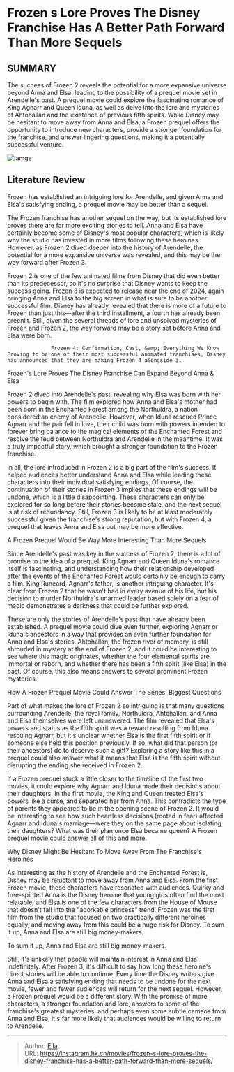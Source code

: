 # Frozen s Lore Proves The Disney Franchise Has A Better Path Forward Than More Sequels


## SUMMARY 



  The success of Frozen 2 reveals the potential for a more expansive universe beyond Anna and Elsa, leading to the possibility of a prequel movie set in Arendelle&#39;s past.   A prequel movie could explore the fascinating romance of King Agnarr and Queen Iduna, as well as delve into the lore and mysteries of Ahtohallan and the existence of previous fifth spirits.   While Disney may be hesitant to move away from Anna and Elsa, a Frozen prequel offers the opportunity to introduce new characters, provide a stronger foundation for the franchise, and answer lingering questions, making it a potentially successful venture.  

![iamge](https://static1.srcdn.com/wordpress/wp-content/uploads/2024/01/kristen-bell-as-anna-voice-from-frozen-2-idina-menzel-as-elsa-voice-from-frozen-2-and-disney-logo.jpg)

## Literature Review

Frozen has established an intriguing lore for Arendelle, and given Anna and Elsa&#39;s satisfying ending, a prequel movie may be better than a sequel. 




The Frozen franchise has another sequel on the way, but its established lore proves there are far more exciting stories to tell. Anna and Elsa have certainly become some of Disney&#39;s most popular characters, which is likely why the studio has invested in more films following these heroines. However, as Frozen 2 dived deeper into the history of Arendelle, the potential for a more expansive universe was revealed, and this may be the way forward after Frozen 3.




Frozen 2 is one of the few animated films from Disney that did even better than its predecessor, so it&#39;s no surprise that Disney wants to keep the success going. Frozen 3 is expected to release near the end of 2024, again bringing Anna and Elsa to the big screen in what is sure to be another successful film. Disney has already revealed that there is more of a future to Frozen than just this—after the third installment, a fourth has already been greenlit. Still, given the several threads of lore and unsolved mysteries of Frozen and Frozen 2, the way forward may be a story set before Anna and Elsa were born.

                  Frozen 4: Confirmation, Cast, &amp; Everything We Know   Proving to be one of their most successful animated franchises, Disney has announced that they are making Frozen 4 alongside 3.    


 Frozen&#39;s Lore Proves The Disney Franchise Can Expand Beyond Anna &amp; Elsa 
         




Frozen 2 dived into Arendelle&#39;s past, revealing why Elsa was born with her powers to begin with. The film explored how Anna and Elsa&#39;s mother had been born in the Enchanted Forest among the Northuldra, a nation considered an enemy of Arendelle. However, when Iduna rescued Prince Agnarr and the pair fell in love, their child was born with powers intended to forever bring balance to the magical elements of the Enchanted Forest and resolve the feud between Northuldra and Arendelle in the meantime. It was a truly impactful story, which brought a stronger foundation to the Frozen franchise.

In all, the lore introduced in Frozen 2 is a big part of the film&#39;s success. It helped audiences better understand Anna and Elsa while leading these characters into their individual satisfying endings. Of course, the continuation of their stories in Frozen 3 implies that these endings will be undone, which is a little disappointing. These characters can only be explored for so long before their stories become stale, and the next sequel is at risk of redundancy. Still, Frozen 3 is likely to be at least moderately successful given the franchise&#39;s strong reputation, but with Frozen 4, a prequel that leaves Anna and Elsa out may be more effective.






 A Frozen Prequel Would Be Way More Interesting Than More Sequels 
          

Since Arendelle&#39;s past was key in the success of Frozen 2, there is a lot of promise to the idea of a prequel. King Agnarr and Queen Iduna&#39;s romance itself is fascinating, and understanding how their relationship developed after the events of the Enchanted Forest would certainly be enough to carry a film. King Runeard, Agnarr&#39;s father, is another intriguing character. It&#39;s clear from Frozen 2 that he wasn&#39;t bad in every avenue of his life, but his decision to murder Northuldra&#39;s unarmed leader based solely on a fear of magic demonstrates a darkness that could be further explored.

These are only the stories of Arendelle&#39;s past that have already been established. A prequel movie could dive even further, exploring Agnarr or Iduna&#39;s ancestors in a way that provides an even further foundation for Anna and Elsa&#39;s stories. Ahtohallan, the frozen river of memory, is still shrouded in mystery at the end of Frozen 2, and it could be interesting to see where this magic originates, whether the four elemental spirits are immortal or reborn, and whether there has been a fifth spirit (like Elsa) in the past. Of course, this also means answers to several prominent Frozen mysteries.






 How A Frozen Prequel Movie Could Answer The Series&#39; Biggest Questions 
          

Part of what makes the lore of Frozen 2 so intriguing is that many questions surrounding Arendelle, the royal family, Northuldra, Ahtohallan, and Anna and Elsa themselves were left unanswered. The film revealed that Elsa&#39;s powers and status as the fifth spirit was a reward resulting from Iduna rescuing Agnarr, but it&#39;s unclear whether Elsa is the first fifth spirit or if someone else held this position previously. If so, what did that person (or their ancestors) do to deserve such a gift? Exploring a story like this in a prequel could also answer what it means that Elsa is the fifth spirit without disrupting the ending she received in Frozen 2.

If a Frozen prequel stuck a little closer to the timeline of the first two movies, it could explore why Agnarr and Iduna made their decisions about their daughters. In the first movie, the King and Queen treated Elsa&#39;s powers like a curse, and separated her from Anna. This contradicts the type of parents they appeared to be in the opening scene of Frozen 2. It would be interesting to see how such heartless decisions (rooted in fear) affected Agnarr and Iduna&#39;s marriage—were they on the same page about isolating their daughters? What was their plan once Elsa became queen? A Frozen prequel movie could answer all of this and more.






 Why Disney Might Be Hesitant To Move Away From The Franchise&#39;s Heroines 
          

As interesting as the history of Arendelle and the Enchanted Forest is, Disney may be reluctant to move away from Anna and Elsa. From the first Frozen movie, these characters have resonated with audiences. Quirky and free-spirited Anna is the Disney heroine that young girls often find the most relatable, and Elsa is one of the few characters from the House of Mouse that doesn&#39;t fall into the &#34;adorkable princess&#34; trend. Frozen was the first film from the studio that focused on two drastically different heroines equally, and moving away from this could be a huge risk for Disney. To sum it up, Anna and Elsa are still big money-makers.



To sum it up, Anna and Elsa are still big money-makers.







Still, it&#39;s unlikely that people will maintain interest in Anna and Elsa indefinitely. After Frozen 3, it&#39;s difficult to say how long these heroine&#39;s direct stories will be able to continue. Every time the Disney writers give Anna and Elsa a satisfying ending that needs to be undone for the next movie, fewer and fewer audiences will return for the next sequel. However, a Frozen prequel would be a different story. With the promise of more characters, a stronger foundation and lore, answers to some of the franchise&#39;s greatest mysteries, and perhaps even some subtle cameos from Anna and Elsa, it&#39;s far more likely that audiences would be willing to return to Arendelle.



---

> Author: [Ella](https://instagram.hk.cn/)  
> URL: https://instagram.hk.cn/movies/frozen-s-lore-proves-the-disney-franchise-has-a-better-path-forward-than-more-sequels/  

